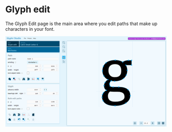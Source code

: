 # Glyph edit

The Glyph Edit page is the main area where you edit paths that make up characters in your font.


![Settings page](../img/page_glyph-edit.png)